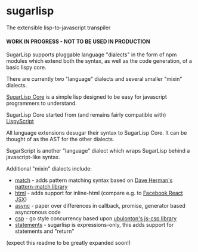 # sugarlisp
The extensible lisp-to-javascript transpiler

#### WORK IN PROGRESS - NOT TO BE USED IN PRODUCTION

SugarLisp supports pluggable language "dialects" in the form of npm modules which extend both the syntax, as well as the code generation, of a basic lispy core.

There are currently two "language" dialects and several smaller "mixin" dialects.

[SugarLisp Core](https://github.com/darrencruse/sugarlisp-core) is a simple lisp designed to be easy for javascript programmers to understand.

SugarLisp Core started from (and remains fairly compatible with) [LispyScript](http://lispyscript.com)

All language extensions desugar their syntax to SugarLisp Core.  It can be thought of as the AST for the other dialects.

SugarScript is another "language" dialect which wraps SugarLisp behind a javascript-like syntax.

Additional "mixin" dialects include:

* [match](https://github.com/darrencruse/sugarlisp-match) - adds pattern matching syntax based on [Dave Herman's pattern-match library](https://github.com/dherman/pattern-match)
* [html](https://github.com/darrencruse/sugarlisp-html)  - adds support for inline-html (compare e.g. to [Facebook React JSX](https://facebook.github.io/jsx/))
* [async](https://github.com/darrencruse/sugarlisp-async) - paper over differences in callback, promise, generator based asyncronous code
* [csp](https://github.com/darrencruse/sugarlisp-csp)   - go style concurrency based upon [ubulonton's js-csp library](https://github.com/ubolonton/js-csp)
* [statements](https://github.com/darrencruse/sugarlisp-statements) - sugarlisp is expressions-only, this adds support for statements and "return"

(expect this readme to be greatly expanded soon!)

